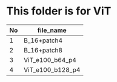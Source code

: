 # This folder is for ViT
|No|file_name|
|--|--|
|1|B_16+patch4|
|2|B_16+patch8|
|3|ViT_e100_b64_p4|
|4|ViT_e100_b128_p4|